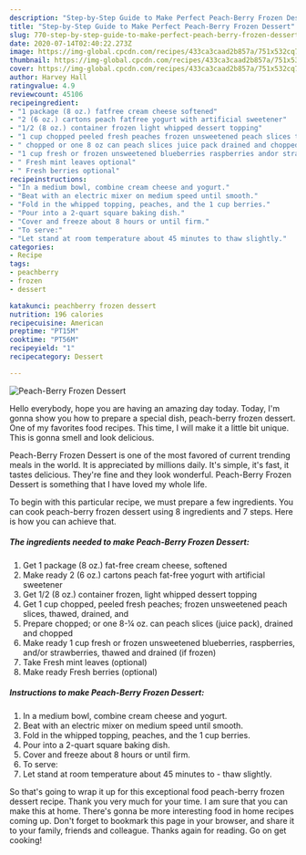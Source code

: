 ```yaml
---
description: "Step-by-Step Guide to Make Perfect Peach-Berry Frozen Dessert"
title: "Step-by-Step Guide to Make Perfect Peach-Berry Frozen Dessert"
slug: 770-step-by-step-guide-to-make-perfect-peach-berry-frozen-dessert
date: 2020-07-14T02:40:22.273Z
image: https://img-global.cpcdn.com/recipes/433ca3caad2b857a/751x532cq70/peach-berry-frozen-dessert-recipe-main-photo.jpg
thumbnail: https://img-global.cpcdn.com/recipes/433ca3caad2b857a/751x532cq70/peach-berry-frozen-dessert-recipe-main-photo.jpg
cover: https://img-global.cpcdn.com/recipes/433ca3caad2b857a/751x532cq70/peach-berry-frozen-dessert-recipe-main-photo.jpg
author: Harvey Hall
ratingvalue: 4.9
reviewcount: 45106
recipeingredient:
- "1 package (8 oz.) fatfree cream cheese softened"
- "2 (6 oz.) cartons peach fatfree yogurt with artificial sweetener"
- "1/2 (8 oz.) container frozen light whipped dessert topping"
- "1 cup chopped peeled fresh peaches frozen unsweetened peach slices thawed drained and"
- " chopped or one 8 oz can peach slices juice pack drained and chopped"
- "1 cup fresh or frozen unsweetened blueberries raspberries andor strawberries thawed and drained if frozen"
- " Fresh mint leaves optional"
- " Fresh berries optional"
recipeinstructions:
- "In a medium bowl, combine cream cheese and yogurt."
- "Beat with an electric mixer on medium speed until smooth."
- "Fold in the whipped topping, peaches, and the 1 cup berries."
- "Pour into a 2-quart square baking dish."
- "Cover and freeze about 8 hours or until firm."
- "To serve:"
- "Let stand at room temperature about 45 minutes to thaw slightly."
categories:
- Recipe
tags:
- peachberry
- frozen
- dessert

katakunci: peachberry frozen dessert 
nutrition: 196 calories
recipecuisine: American
preptime: "PT15M"
cooktime: "PT56M"
recipeyield: "1"
recipecategory: Dessert

---
```



![Peach-Berry Frozen Dessert](https://img-global.cpcdn.com/recipes/433ca3caad2b857a/751x532cq70/peach-berry-frozen-dessert-recipe-main-photo.jpg)

Hello everybody, hope you are having an amazing day today. Today, I'm gonna show you how to prepare a special dish, peach-berry frozen dessert. One of my favorites food recipes. This time, I will make it a little bit unique. This is gonna smell and look delicious.

Peach-Berry Frozen Dessert is one of the most favored of current trending meals in the world. It is appreciated by millions daily. It's simple, it's fast, it tastes delicious. They're fine and they look wonderful. Peach-Berry Frozen Dessert is something that I have loved my whole life.




To begin with this particular recipe, we must prepare a few ingredients. You can cook peach-berry frozen dessert using 8 ingredients and 7 steps. Here is how you can achieve that.

<!--inarticleads1-->

##### The ingredients needed to make Peach-Berry Frozen Dessert:

1. Get 1 package (8 oz.) fat-free cream cheese, softened
1. Make ready 2 (6 oz.) cartons peach fat-free yogurt with artificial sweetener
1. Get 1/2 (8 oz.) container frozen, light whipped dessert topping
1. Get 1 cup chopped, peeled fresh peaches; frozen unsweetened peach slices, thawed, drained, and
1. Prepare  chopped; or one 8-¼ oz. can peach slices (juice pack), drained and chopped
1. Make ready 1 cup fresh or frozen unsweetened blueberries, raspberries, and/or strawberries, thawed and drained (if frozen)
1. Take  Fresh mint leaves (optional)
1. Make ready  Fresh berries (optional)




<!--inarticleads2-->

##### Instructions to make Peach-Berry Frozen Dessert:

1. In a medium bowl, combine cream cheese and yogurt.
1. Beat with an electric mixer on medium speed until smooth.
1. Fold in the whipped topping, peaches, and the 1 cup berries.
1. Pour into a 2-quart square baking dish.
1. Cover and freeze about 8 hours or until firm.
1. To serve:
1. Let stand at room temperature about 45 minutes to - thaw slightly.




So that's going to wrap it up for this exceptional food peach-berry frozen dessert recipe. Thank you very much for your time. I am sure that you can make this at home. There's gonna be more interesting food in home recipes coming up. Don't forget to bookmark this page in your browser, and share it to your family, friends and colleague. Thanks again for reading. Go on get cooking!
